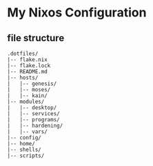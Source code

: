 # My Nixos Configuration

## file structure
```
.dotfiles/
|-- flake.nix
|-- flake.lock
|-- README.md
|-- hosts/
|   |-- genesis/
|   |-- moses/
|   |-- kain/
|-- modules/
|   |-- desktop/
|   |-- services/
|   |-- programs/
|   |-- hardening/
|   |-- vars/
|-- config/
|-- home/
|-- shells/
|-- scripts/
```
